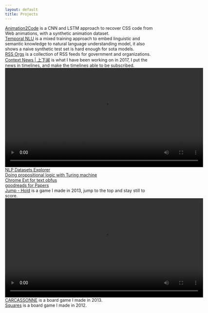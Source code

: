 ```yaml
---
layout: default
title: Projects
---
```


<script>
  document.querySelector('.header a.projects').classList.add('selected')
</script>

<div class="project-list">
  <div class="animation-code"><a href="https://github.com/josherich/Animation2Code">Animation2Code</a> is a CNN and LSTM approach to recover CSS code from Web animations, with a synthetic animation dataset.</div>
  <div class="nlu-mix"><a href="https://github.com/josherich/Temporal-NLU">Temporal NLU</a> is a mixed training approach to embed linguistic and semantic knowledge to natural language understanding model, it also shows a naive synthetic test set is hard enough for sota models.</div>

  <div class="rss-hub-cn-gov"><a href="http://rss.mindynode.com/">RSS Orgs</a> is a collection of RSS feeds for government and organizations.</div>

  <div class="mindynode"><a href="http://news.mindynode.com/en">Context News | 上下闻</a> is what I have been working on in 2017, I put the news in timelines, and make the timelines able to be subscribed.</div>
  <video width="650" height="" controls>
    <source src="/downloads/context.mp4" type="video/mp4">
  Your browser does not support the video tag.
  </video>

  <div class="nlp-dataset-explorer"><a href="https://josherich.github.io/nlp-dataset-explorer/">NLP Datasets Explorer</a></div>

  <div class="logic-turing-machine"><a href="https://josherich.github.io/logic-turing-machine/">Doing propositional logic with Turing machine</a></div>

  <div class="censor-obfus"><a href="https://josherich.github.io/censor-obfus/">Chrome Ext for text obfus</a></div>

  <div class="paper-reads"><a href="http://paper.mindynode.com/">goodreads for Papers</a></div>

  <div class="fez-x"><a href="http://josherich.github.io/FEZ-JUMP">Jump - Hold</a> is a game I made in 2013, jump to the top and stay still to score.</div>
  <video width="650" height="" controls>
    <source src="/downloads/jump.mp4" type="video/mp4">
  Your browser does not support the video tag.
  </video>


  <div class="carcassonne"><a href="http://josherich.github.io/carcassonne/">CARCASSONNE</a> is a board game I made in 2013.</div>
  <div class="squares"><a href="http://josherich.github.io/squares/">Squares</a> is a board game I made in 2012.</div>
</div>

